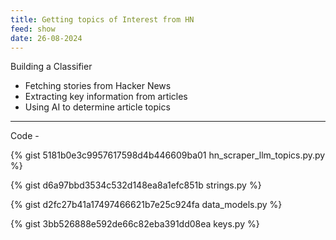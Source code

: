 ```yaml
---
title: Getting topics of Interest from HN
feed: show
date: 26-08-2024
---
```


Building a Classifier
   - Fetching stories from Hacker News
   - Extracting key information from articles
   - Using AI to determine article topics

---

Code -

{% gist 5181b0e3c9957617598d4b446609ba01 hn_scraper_llm_topics.py.py %}

{% gist d6a97bbd3534c532d148ea8a1efc851b strings.py %}

{% gist d2fc27b41a17497466621b7e25c924fa data_models.py %}

{% gist 3bb526888e592de66c82eba391dd08ea keys.py %}
